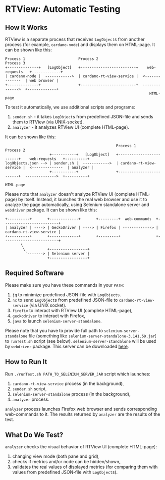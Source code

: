 # RTView: Automatic Testing

## How It Works

RTView is a separate process that receives `LogObject`s from another process (for example, `cardano-node`) and displays them on HTML-page. It can be shown like this:

```
Process 1                        Process 2                                     Process 3
+--------------+   [LogObject]   +-------------------------+    web-requests   +-------------+
| cardano-node |  ------------>  | cardano-rt-view-service |  <--------------  | web browser |
+--------------+                 +-------------------------+  -------------->  +-------------+
                                                                 HTML-page
```

To test it automatically, we use additional scripts and programs:

1. `sender.sh` - it takes `LogObject`s from predefined JSON-file and sends them to RTView (via UNIX-socket).
2. `analyzer` - it analyzes RTView UI (complete HTML-page).

It can be shown like this:

```
                                                  Process 1                                     Process 2
                    +-----------+   [LogObject]   +-------------------------+    web-requests   +----------+
logObjects.json --> | sender.sh |  ------------>  | cardano-rt-view-service |  <--------------  | analyzer |
                    +-----------+                 +-------------------------+  -------------->  +----------+
                                                                                  HTML-page
```

Please note that `analyzer` doesn't analyze RTView UI (complete HTML-page) by itself. Instead, it launches the real web browser and use it to analyze the page automatically, using Selenium standalone server and `webdriver` package. It can be shown like this:

```
+----------+       +-------------+       +---------+  web-commands  +-------------------------+
| analyzer | ----> | GeckoDriver | ----> | Firefox | -------------> | cardano-rt-view-service |
+----------+       +-------------+       +---------+                +-------------------------+
       \
        \          +-----------------+
         `-------> | Selenium server |
                   +-----------------+
```

## Required Software

Please make sure you have these commands in your `PATH`:

1. `jq` to minimize predefined JSON-file with `LogObject`s.
2. `nc` to send `LogObject`s from predefined JSON-file to `cardano-rt-view-service` (via UNIX socket).
3. `firefix` to interact with RTView UI (complete HTML-page),
4. `geckodriver` to interact with Firefox,
5. `java` to launch `selenium-server-standalone`.

Please note that you have to provide full path to `selenium-server-standalone` file (something like `selenium-server-standalone-3.141.59.jar`) to `runTest.sh` script (see below). `selenium-server-standalone` will be used by `webdriver` package. This server can be downloaded [here](https://www.selenium.dev/downloads/).

## How to Run It

Run `./runTest.sh PATH_TO_SELENIUM_SERVER_JAR` script which launches:

1. `cardano-rt-view-service` process (in the background),
2. `sender.sh` script,
3. `selenium-server-standalone` process (in the background),
4. `analyzer` process.

`analyzer` process launches Firefox web browser and sends corresponding web-commands to it. The results returned by `analyzer` are the results of the test.

## What Do We Test?

`analyzer` checks the visual behavior of RTView UI (complete HTML-page):

1. changing view mode (both pane and grid),
2. checks if metrics and/or node can be hidden/shown,
3. validates the real values of displayed metrics (for comparing them with values from predefined JSON-file with `LogObject`s).
